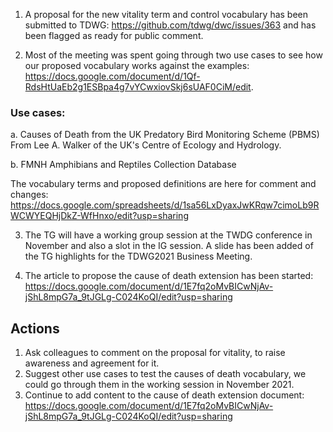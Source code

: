 1. A proposal for the new vitality term and control vocabulary has been submitted to TDWG: https://github.com/tdwg/dwc/issues/363 and has been flagged as ready for public comment.

2. Most of the meeting was spent going through two use cases to see how our proposed vocabulary works against the examples: https://docs.google.com/document/d/1Qf-RdsHtUaEb2g1ESBpa4g7vYCwxiovSkj6sUAF0CiM/edit.

### Use cases: ###

a. Causes of Death from the UK Predatory Bird Monitoring Scheme (PBMS)
From Lee A. Walker of the UK's Centre of Ecology and Hydrology.

b. FMNH Amphibians and Reptiles Collection Database

The vocabulary terms and proposed definitions are here for comment and changes: https://docs.google.com/spreadsheets/d/1sa56LxDyaxJwKRqw7cimoLb9RWCWYEQHjDkZ-WfHnxo/edit?usp=sharing

3. The TG will have a working group session at the TWDG conference in November and also a slot in the IG session. A slide has been added of the TG highlights for the TDWG2021 Business Meeting.

4. The article to propose the cause of death extension has been started: https://docs.google.com/document/d/1E7fq2oMvBICwNjAv-jShL8mpG7a_9tJGLg-C024KoQI/edit?usp=sharing


## Actions ##
1. Ask colleagues to comment on the proposal for vitality, to raise awareness and agreement for it.
2. Suggest other use cases to test the causes of death vocabulary, we could go through them in the working session in November 2021.
3. Continue to add content to the cause of death extension document: https://docs.google.com/document/d/1E7fq2oMvBICwNjAv-jShL8mpG7a_9tJGLg-C024KoQI/edit?usp=sharing

